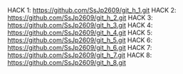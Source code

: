 HACK 1: https://github.com/SsJp2609/git_h_1.git
HACK 2: https://github.com/SsJp2609/git_h_2.git
HACK 3: https://github.com/SsJp2609/git_h_3.git
HACK 4: https://github.com/SsJp2609/git_h_4.git
HACK 5: https://github.com/SsJp2609/git_h_5.git
HACK 6: https://github.com/SsJp2609/git_h_6.git
HACK 7: https://github.com/SsJp2609/git_h_7.git
HACK 8: https://github.com/SsJp2609/git_h_8.git
